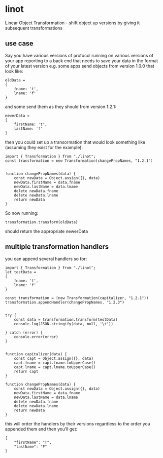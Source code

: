 # linot
Linear Object Transformation - shift object up versions by giving it subsequent transformations

## use case
Say you have various versions of protocol running on various versions of your app reporting to a back end that needs to save your data in the format of your latest version
e.g. some apps send objects from version 1.0.0 that look like:
```
oldData = 
{
    fname: 't',
    lname: 'f'
}
```
and some send them as they should from version 1.2.1:
```
newerData = 
{
    firstName: 't',
    lastName: 'f'
}
```

then you could set up a transormation that would look something like (assuming they exist for the example):
```
import { Transformation } from "./linot";
const transformation = new Transformation(changePropNames, "1.2.1")


function changePropNames(data) {
    const newData = Object.assign({}, data)
    newData.firstName = data.fname
    newData.lastName = data.lname
    delete newData.fname
    delete newData.lname
    return newData
}
```

So now running:
```
transformation.transform(oldData)
```
should return the appropriate newerData

## multiple transformation handlers

you can append several handlers so for:

```
import { Transformation } from "./linot";
let testData =
{
    fname: 't',
    lname: 'f'
}

const transformation = (new Transformation(capitalizer, "1.2.1"))
transformation.appendHandler(changePropNames, "1.2.3")


try {
    const data = transformation.transform(testData)
    console.log(JSON.stringify(data, null, '\t'))

} catch (error) {
    console.error(error)
}


function capitalizer(data) {
    const capt = Object.assign({}, data)
    capt.fname = capt.fname.toUpperCase()
    capt.lname = capt.lname.toUpperCase()
    return capt
}

function changePropNames(data) {
    const newData = Object.assign({}, data)
    newData.firstName = data.fname
    newData.lastName = data.lname
    delete newData.fname
    delete newData.lname
    return newData
}
```
this will order the handlers by their versions regardless to the order you appended them 
and then you'll get:

```
{
	"firstName": "T",
	"lastName": "F"
}
```
